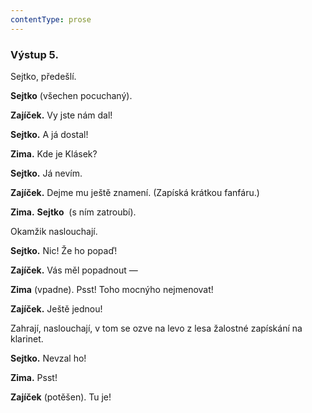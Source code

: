 ```yaml
---
contentType: prose
---
```


### Výstup 5.

Sejtko, předešlí.

**Sejtko** (všechen pocuchaný). 

**Zajíček.** Vy jste nám dal! 

**Sejtko.** A já dostal! 

**Zima.** Kde je Klásek? 

**Sejtko.** Já nevím.

**Zajíček.** Dejme mu ještě znamení. (Zapíská krátkou fanfáru.)

**Zima.** **Sejtko**  (s ním zatroubí).

Okamžik naslouchají.

**Sejtko.** Nic! Že ho popaď!

**Zajíček.** Vás měl popadnout —

**Zima** (vpadne). Psst! Toho mocnýho nejmenovat!

**Zajíček.** Ještě jednou!

Zahrají, naslouchají, v tom se ozve na levo z lesa žalostné zapískání na klarinet.

**Sejtko.** Nevzal ho! 

**Zima.** Psst!

**Zajíček** (potěšen). Tu je!
